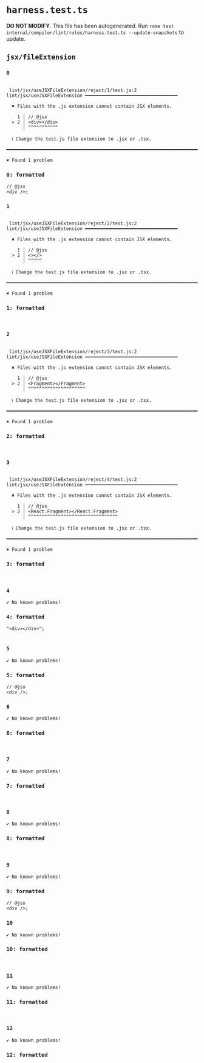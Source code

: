 # `harness.test.ts`

**DO NOT MODIFY**. This file has been autogenerated. Run `rome test internal/compiler/lint/rules/harness.test.ts --update-snapshots` to update.

## `jsx/fileExtension`

### `0`

```

 lint/jsx/useJSXFileExtension/reject/1/test.js:2 lint/jsx/useJSXFileExtension ━━━━━━━━━━━━━━━━━━━━━━━━━━━━━━━━━━

  ✖ Files with the .js extension cannot contain JSX elements.

    1 │ // @jsx
  > 2 │ <div></div>
      │ ^^^^^^^^^^^

  ℹ Change the test.js file extension to .jsx or .tsx.

━━━━━━━━━━━━━━━━━━━━━━━━━━━━━━━━━━━━━━━━━━━━━━━━━━━━━━━━━━━━━━━━━━━━━━━━━━━━━━━━━━━━━━━━━━━━━━━━━━━━

✖ Found 1 problem

```

### `0: formatted`

```
// @jsx
<div />;

```

### `1`

```

 lint/jsx/useJSXFileExtension/reject/2/test.js:2 lint/jsx/useJSXFileExtension ━━━━━━━━━━━━━━━━━━━━━━━━━━━━━━━━━━

  ✖ Files with the .js extension cannot contain JSX elements.

    1 │ // @jsx
  > 2 │ <></>
      │ ^^^^^

  ℹ Change the test.js file extension to .jsx or .tsx.

━━━━━━━━━━━━━━━━━━━━━━━━━━━━━━━━━━━━━━━━━━━━━━━━━━━━━━━━━━━━━━━━━━━━━━━━━━━━━━━━━━━━━━━━━━━━━━━━━━━━

✖ Found 1 problem

```

### `1: formatted`

```


```

### `2`

```

 lint/jsx/useJSXFileExtension/reject/3/test.js:2 lint/jsx/useJSXFileExtension ━━━━━━━━━━━━━━━━━━━━━━━━━━━━━━━━━━

  ✖ Files with the .js extension cannot contain JSX elements.

    1 │ // @jsx
  > 2 │ <Fragment></Fragment>
      │ ^^^^^^^^^^^^^^^^^^^^^

  ℹ Change the test.js file extension to .jsx or .tsx.

━━━━━━━━━━━━━━━━━━━━━━━━━━━━━━━━━━━━━━━━━━━━━━━━━━━━━━━━━━━━━━━━━━━━━━━━━━━━━━━━━━━━━━━━━━━━━━━━━━━━

✖ Found 1 problem

```

### `2: formatted`

```


```

### `3`

```

 lint/jsx/useJSXFileExtension/reject/4/test.js:2 lint/jsx/useJSXFileExtension ━━━━━━━━━━━━━━━━━━━━━━━━━━━━━━━━━━

  ✖ Files with the .js extension cannot contain JSX elements.

    1 │ // @jsx
  > 2 │ <React.Fragment></React.Fragment>
      │ ^^^^^^^^^^^^^^^^^^^^^^^^^^^^^^^^^

  ℹ Change the test.js file extension to .jsx or .tsx.

━━━━━━━━━━━━━━━━━━━━━━━━━━━━━━━━━━━━━━━━━━━━━━━━━━━━━━━━━━━━━━━━━━━━━━━━━━━━━━━━━━━━━━━━━━━━━━━━━━━━

✖ Found 1 problem

```

### `3: formatted`

```


```

### `4`

```
✔ No known problems!

```

### `4: formatted`

```
"<div></div>";


```

### `5`

```
✔ No known problems!

```

### `5: formatted`

```
// @jsx
<div />;

```

### `6`

```
✔ No known problems!

```

### `6: formatted`

```


```

### `7`

```
✔ No known problems!

```

### `7: formatted`

```


```

### `8`

```
✔ No known problems!

```

### `8: formatted`

```


```

### `9`

```
✔ No known problems!

```

### `9: formatted`

```
// @jsx
<div />;

```

### `10`

```
✔ No known problems!

```

### `10: formatted`

```


```

### `11`

```
✔ No known problems!

```

### `11: formatted`

```


```

### `12`

```
✔ No known problems!

```

### `12: formatted`

```


```
